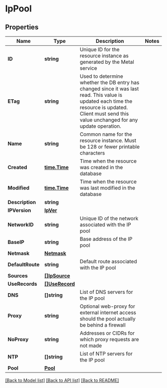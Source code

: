 # IpPool

## Properties

Name | Type | Description | Notes
------------ | ------------- | ------------- | -------------
**ID** | **string** | Unique ID for the resource instance as generated by the Metal service | 
**ETag** | **string** | Used to determine whether the DB entry has changed since it was last read. This value is updated each time the resource is updated.  Client must send this value unchanged for any update operation. | 
**Name** | **string** | Common name for the resource instance. Must be 128 or fewer printable characters | 
**Created** | [**time.Time**](time.Time.md) | Time when the resource was created in the database | 
**Modified** | [**time.Time**](time.Time.md) | Time when the resource was last modified in the database | 
**Description** | **string** |  | 
**IPVersion** | [**IpVer**](IPVer.md) |  | 
**NetworkID** | **string** | Unique ID of the network associated with the IP pool | 
**BaseIP** | **string** | Base address of the IP pool | 
**Netmask** | [**Netmask**](Netmask.md) |  | 
**DefaultRoute** | **string** | Default route associated with the IP pool | 
**Sources** | [**[]IpSource**](IPSource.md) |  | 
**UseRecords** | [**[]UseRecord**](UseRecord.md) |  | 
**DNS** | **[]string** | List of DNS servers for the IP pool | 
**Proxy** | **string** | Optional web-proxy for external internet access should the pool actually be behind a firewall | 
**NoProxy** | **string** | Addresses or CIDRs for which proxy requests are not made | 
**NTP** | **[]string** | List of NTP servers for the IP pool | 
**Pool** | [**Pool**](Pool.md) |  | 

[[Back to Model list]](../README.md#documentation-for-models) [[Back to API list]](../README.md#documentation-for-api-endpoints) [[Back to README]](../README.md)


